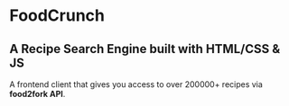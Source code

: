 # FoodCrunch

## A Recipe Search Engine built with HTML/CSS & JS

A frontend client that gives you access to over 200000+ recipes via **food2fork API**.
